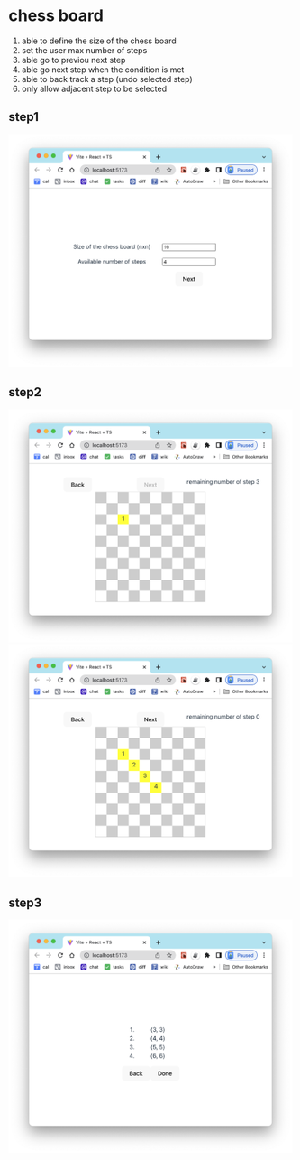 # chess board
1. able to define the size of the chess board
1. set the user max number of steps
1. able go to previou next step
1. able go next step when the condition is met
1. able to back track a step (undo selected step)
1. only allow adjacent step to be selected

## step1
![step 1](./doc/chess_step1.png)

## step2
![step 2(a)](./doc/chess_step2a.png)
![step 2(b)](./doc/chess_step2b.png)

## step3
![step 3](./doc/chess_step3.png)


